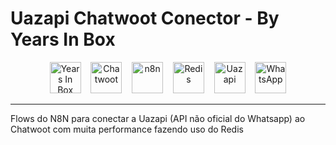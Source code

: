 # Uazapi Chatwoot Conector - By Years In Box

<div align="center">
    <img src="./.github/assets/years-in-box-logo.png" height="50" alt="Years In Box"> &nbsp;&nbsp;
    <img src="./.github/assets/chatwoot-logo.png" height="50" alt="Chatwoot"> &nbsp;&nbsp;
    <img src="./.github/assets/n8n-logo.png" height="50" alt="n8n"> &nbsp;&nbsp;
    <img src="./.github/assets/redis-logo.png" height="50" alt="Redis"> &nbsp;&nbsp;
    <img src="./.github/assets/uazapi-logo.png" height="50" alt="Uazapi"> &nbsp;&nbsp;
    <img src="./.github/assets/whatsapp-logo.png" height="50" alt="WhatsApp">
</div>

---

Flows do N8N para conectar a Uazapi (API não oficial do Whatsapp) ao Chatwoot com muita performance fazendo uso do Redis
